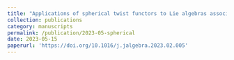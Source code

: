```yaml
---
title: "Applications of spherical twist functors to Lie algebras associated to root categories of preprojective algebras (with Fan Xu)"
collection: publications
category: manuscripts
permalink: /publication/2023-05-spherical
date: 2023-05-15
paperurl: 'https://doi.org/10.1016/j.jalgebra.2023.02.005'
---
```



